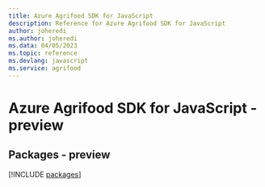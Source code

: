 ```yaml
---
title: Azure Agrifood SDK for JavaScript
description: Reference for Azure Agrifood SDK for JavaScript
author: joheredi
ms.author: joheredi
ms.data: 04/05/2023
ms.topic: reference
ms.devlang: javascript
ms.service: agrifood
---
```

# Azure Agrifood SDK for JavaScript - preview
## Packages - preview
[!INCLUDE [packages](agrifood-index.md)]